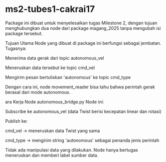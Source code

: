 # ms2-tubes1-cakrai17
Package ini dibuat untuk menyelesaikan tugas Milestone 2, dengan tujuan menghubungkan dua node dari package magang_2025 tanpa mengubah isi package tersebut.

Tujuan Utama
Node yang dibuat di package ini berfungsi sebagai jembatan. Tugasnya:

Menerima data gerak dari topic autonomous_vel

Meneruskan data tersebut ke topic cmd_vel

Mengirim pesan bertuliskan 'autonomous' ke topic cmd_type

Dengan cara ini, node movement_reader bisa tahu bahwa perintah gerak berasal dari mode autonomous.

ara Kerja Node autonomous_bridge.py
Node ini:

Subscribe ke autonomous_vel (data Twist berisi kecepatan linear dan rotasi)

Publish ke:

cmd_vel → meneruskan data Twist yang sama

cmd_type → mengirim string 'autonomous' sebagai penanda jenis perintah

Tidak ada manipulasi data yang dilakukan. Node hanya bertugas meneruskan dan memberi label sumber data.


